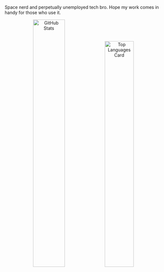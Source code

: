 Space nerd and perpetually unemployed tech bro. Hope my work comes in handy for those who use it.
  
<p align="center">
  <picture>
    <!-- Dark mode stats -->
    <source 
      srcset="https://github-readme-stats.vercel.app/api?username=labree&show_icons=true&rank_icon=percentile&theme=shadow_red" 
      media="(prefers-color-scheme: dark)" 
    />
    <!-- Light mode stats -->
    <source 
      srcset="https://github-readme-stats.vercel.app/api?username=labree&show_icons=true&rank_icon=percentile&theme=default" 
      media="(prefers-color-scheme: light), (prefers-color-scheme: no-preference)" 
    />
    <img 
      src="https://github-readme-stats.vercel.app/api?username=labree&show_icons=true&rank_icon=percentile&theme=default" 
      alt="GitHub Stats" 
      width="45%" 
    />
  </picture>

  <picture>
    <!-- Dark mode languages -->
    <source 
      srcset="https://github-readme-stats.vercel.app/api/top-langs/?username=labree&layout=compact&hide_progress=true&card_width=320&theme=shadow_red" 
      media="(prefers-color-scheme: dark)" 
    />
    <!-- Light mode languages -->
    <source 
      srcset="https://github-readme-stats.vercel.app/api/top-langs/?username=labree&layout=compact&hide_progress=true&theme=default" 
      media="(prefers-color-scheme: light), (prefers-color-scheme: no-preference)" 
    />
    <img 
      src="https://github-readme-stats.vercel.app/api/top-langs/?username=labree&layout=compact&hide_progress=true&theme=default" 
      alt="Top Languages Card" 
      width="43%" 
    />
  </picture>
</p>

